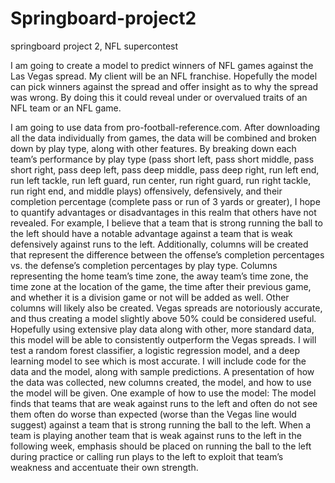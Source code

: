 # Springboard-project2
springboard project 2, NFL supercontest

I am going to create a model to predict winners of NFL games against the Las Vegas spread. My client will be an NFL franchise. Hopefully the model can pick winners against the spread and offer insight as to why the spread was wrong. By doing this it could reveal under or overvalued traits of an NFL team or an NFL game. 

I am going to use data from pro-football-reference.com. After downloading all the data individually from games, the data will be combined and broken down by play type, along with other features. By breaking down each team’s performance by play type (pass short left, pass short middle, pass short right, pass deep left, pass deep middle, pass deep right, run left end, run left tackle, run left guard, run center, run right guard, run right tackle, run right end, and middle plays) offensively, defensively, and their completion percentage (complete pass or run of 3 yards or greater), I hope to quantify advantages or disadvantages in this realm that others have not revealed. 
For example, I believe that a team that is strong running the ball to the left should have a notable advantage against a team that is weak defensively against runs to the left. 
Additionally, columns will be created that represent the difference between the offense’s completion percentages vs. the defense’s completion percentages by play type. Columns representing the home team’s time zone, the away team’s time zone, the time zone at the location of the game, the time after their previous game, and whether it is a division game or not will be added as well. Other columns will likely also be created. 
Vegas spreads are notoriously accurate, and thus creating a model slightly above 50% could be considered useful. Hopefully using extensive play data along with other, more standard data, this model will be able to consistently outperform the Vegas spreads. I will test a random forest classifier, a logistic regression model, and a deep learning model to see which is most accurate. 
I will include code for the data and the model, along with sample predictions. A presentation of how the data was collected, new columns created, the model, and how to use the model will be given. 
One example of how to use the model: 
The model finds that teams that are weak against runs to the left and often do not see them often do worse than expected (worse than the Vegas line would suggest) against a team that is strong running the ball to the left. When a team is playing another team that is weak against runs to the left in the following week, emphasis should be placed on running the ball to the left during practice or calling run plays to the left to exploit that team’s weakness and accentuate their own strength. 
